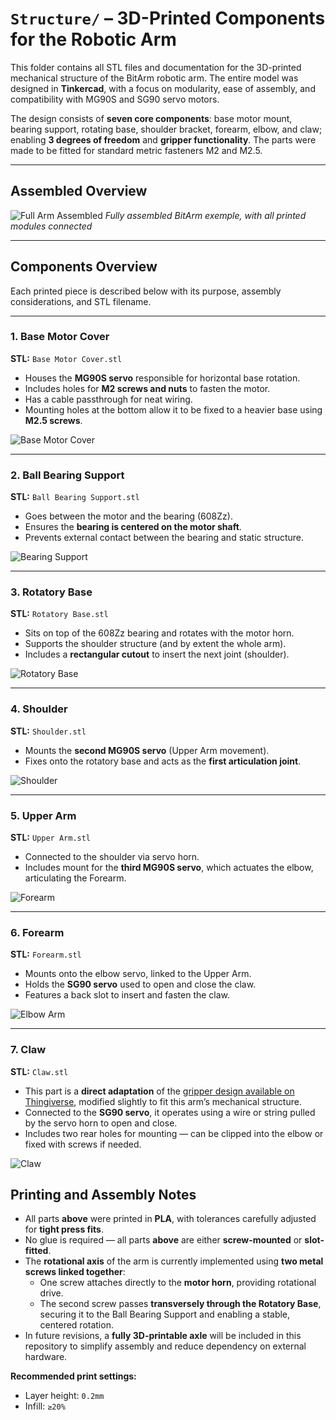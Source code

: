 # `Structure/` – 3D-Printed Components for the Robotic Arm

This folder contains all STL files and documentation for the 3D-printed mechanical structure of the BitArm robotic arm. The entire model was designed in **Tinkercad**, with a focus on modularity, ease of assembly, and compatibility with MG90S and SG90 servo motors.

The design consists of **seven core components**: base motor mount, bearing support, rotating base, shoulder bracket, forearm, elbow, and claw; enabling **3 degrees of freedom** and **gripper functionality**. The parts were made to be fitted for standard metric fasteners M2 and M2.5.

---

## Assembled Overview

![Full Arm Assembled](../../Resources/ARM_IMG/bitarm_assembled.jpg)
*Fully assembled BitArm exemple, with all printed modules connected*

---

## Components Overview

Each printed piece is described below with its purpose, assembly considerations, and STL filename.

---

### 1. Base Motor Cover  
**STL:** `Base Motor Cover.stl`

- Houses the **MG90S servo** responsible for horizontal base rotation.
- Includes holes for **M2 screws and nuts** to fasten the motor.
- Has a cable passthrough for neat wiring.
- Mounting holes at the bottom allow it to be fixed to a heavier base using **M2.5 screws**.

![Base Motor Cover](../../Resources/ARM_IMG/base_motor_cover.jpg)

---

### 2. Ball Bearing Support  
**STL:** `Ball Bearing Support.stl`

- Goes between the motor and the bearing (608Zz).
- Ensures the **bearing is centered on the motor shaft**.
- Prevents external contact between the bearing and static structure.

![Bearing Support](../../Resources/ARM_IMG/bearing_support.jpg)

---

### 3. Rotatory Base  
**STL:** `Rotatory Base.stl`

- Sits on top of the 608Zz bearing and rotates with the motor horn.
- Supports the shoulder structure (and by extent the whole arm).
- Includes a **rectangular cutout** to insert the next joint (shoulder).

![Rotatory Base](../../Resources/ARM_IMG/rotatory_base.jpg)

---

### 4. Shoulder  
**STL:** `Shoulder.stl`

- Mounts the **second MG90S servo** (Upper Arm movement).
- Fixes onto the rotatory base and acts as the **first articulation joint**.

![Shoulder](../../Resources/ARM_IMG/shoulder.jpg)

---

### 5. Upper Arm  
**STL:** `Upper Arm.stl`

- Connected to the shoulder via servo horn.
- Includes mount for the **third MG90S servo**, which actuates the elbow, articulating the Forearm.

![Forearm](../../Resources/ARM_IMG/upperarm.jpg)

---

### 6. Forearm  
**STL:** `Forearm.stl`

- Mounts onto the elbow servo, linked to the Upper Arm.
- Holds the **SG90 servo** used to open and close the claw.
- Features a back slot to insert and fasten the claw.

![Elbow Arm](../../Resources/ARM_IMG/forearm.jpg)

---

### 7. Claw  
**STL:** `Claw.stl`

- This part is a **direct adaptation** of the [gripper design available on Thingiverse](https://www.thingiverse.com/thing:1684471), modified slightly to fit this arm’s mechanical structure.
- Connected to the **SG90 servo**, it operates using a wire or string pulled by the servo horn to open and close.
- Includes two rear holes for mounting — can be clipped into the elbow or fixed with screws if needed.

![Claw](../../Resources/ARM_IMG/claw.jpg)


## Printing and Assembly Notes

- All parts **above** were printed in **PLA**, with tolerances carefully adjusted for **tight press fits**.
- No glue is required — all parts **above** are either **screw-mounted** or **slot-fitted**.
- The **rotational axis** of the arm is currently implemented using **two metal screws linked together**:
  - One screw attaches directly to the **motor horn**, providing rotational drive.
  - The second screw passes **transversely through the Rotatory Base**, securing it to the Ball Bearing Support and enabling a stable, centered rotation.
- In future revisions, a **fully 3D-printable axle** will be included in this repository to simplify assembly and reduce dependency on external hardware.

**Recommended print settings:**
- Layer height: `0.2mm`
- Infill: `≥20%`
